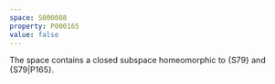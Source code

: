 ```yaml
---
space: S000088
property: P000165
value: false
---
```


The space contains a closed subspace homeomorphic to {S79}
and {S79|P165}.
